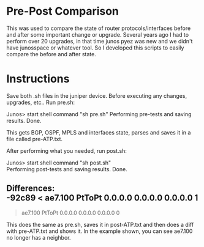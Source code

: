 # Pre-Post Comparison

This was used to compare the state of router protocols/interfaces before and after some important change or upgrade. Several years ago I had to perform over 20 upgrades, in that time junos pyez was new and we didn't have junosspace or whatever tool. So I developed this scripts to easily compare the before and after state.

# Instructions

Save both .sh files in the juniper device. Before executing any changes, upgrades, etc.. Run pre.sh:

Junos> start shell command "sh pre.sh"
Performing pre-tests and saving results.
Done.

This gets BGP, OSPF, MPLS and interfaces state, parses and saves it in a file called pre-ATP.txt.

After performing what you needed, run post.sh:

Junos> start shell command "sh post.sh"    
Performing post-tests and saving results.
Done.

Differences:  
-92c89
< ae7.100             PtToPt  0.0.0.0         0.0.0.0         0.0.0.0            1
---
> ae7.100             PtToPt  0.0.0.0         0.0.0.0         0.0.0.0            0

This does the same as pre.sh, saves it in post-ATP.txt and then does a diff with pre-ATP.txt and shows it. In the example shown, you can see ae7.100 no longer has a neighbor.
